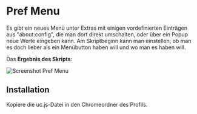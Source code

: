 # Pref Menu

Es gibt ein neues Menü unter Extras mit einigen vordefinierten Einträgen aus "about:config", die man dort direkt umschalten, oder 
über ein Popup neue Werte eingeben kann. Am Skriptbeginn kann man einstellen, ob man es doch lieber als ein Menübutton haben will 
und wo man es haben will.

Das **Ergebnis des Skripts**:

![Screenshot Pref Menu](https://github.com/ardiman/userChrome.js/raw/master/prefmenu/scr_prefmenu.png)

## Installation
Kopiere die uc.js-Datei in den Chromeordner des Profils.